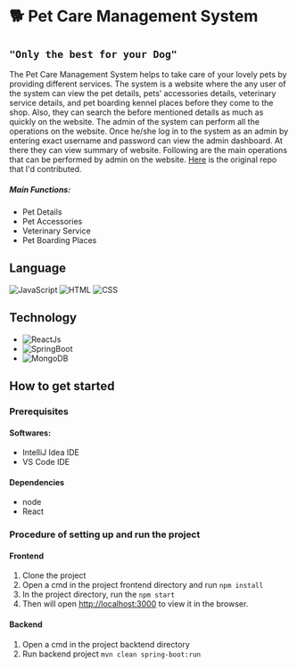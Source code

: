 # 🐕 Pet Care Management System

## `"Only the best for your Dog"`
The Pet Care Management System helps to take care of your lovely pets by providing different services. The system is a website where the any user of the system can view the pet details, pets’ accessories details, veterinary service details, and pet boarding kennel places before they come to the shop. Also, they can search the before mentioned details as much as quickly on the website.
The admin of the system can perform all the operations on the website. Once he/she log in to the system as an admin by entering exact username and password can view the admin dashboard. At there they can view summary of website. Following are the main operations that can be performed by admin on the website. [Here](https://github.com/maheshi98/SPM_Project_15) is the original repo that I'd contributed.
##### Main Functions:
* Pet Details
* Pet Accessories 
* Veterinary Service
* Pet Boarding Places

## Language 
![JavaScript](https://img.shields.io/badge/Language-JavaScript-orange)
![HTML](https://img.shields.io/badge/Language-HTML-green)
![CSS](https://img.shields.io/badge/Language-CSS-blue)
<!-- ![Design](https://img.shields.io/badge/Design-MaterialUI-blue) -->

## Technology 
* ![ReactJs](https://img.shields.io/badge/FrontEnd-ReactJs-blue)
* ![SpringBoot](https://img.shields.io/badge/BackEnd-Spring_Boot-green)
* ![MongoDB](https://img.shields.io/badge/Database-MongoDB-green)

<!-- My contribution to the project was: -->


## How to get started
### Prerequisites
#### Softwares:
- IntelliJ Idea IDE
- VS Code IDE

#### Dependencies 
- node
- React

### Procedure of setting up and run the project
#### Frontend
1. Clone the project
2. Open a cmd in the project frontend directory and run `npm install`
3. In the project directory, run the `npm start`
4. Then will open [http://localhost:3000](http://localhost:3000) to view it in the browser.

#### Backend
1. Open a cmd in the project backtend directory
2. Run backend project `mvn clean spring-boot:run`
